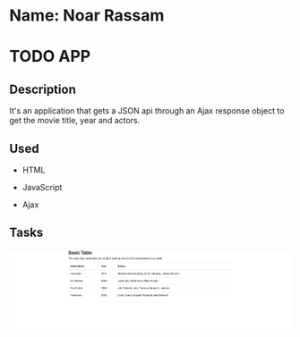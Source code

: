 # Name: Noar Rassam

# TODO APP

## Description

It's an application that gets a JSON api through an Ajax response object to get the movie title, year and actors.

## Used

- HTML

- JavaScript

- Ajax

## **Tasks**

![![Tasks]()](https://github.com/noarrassam/ajax-to-html/blob/main/Images/1.png)
